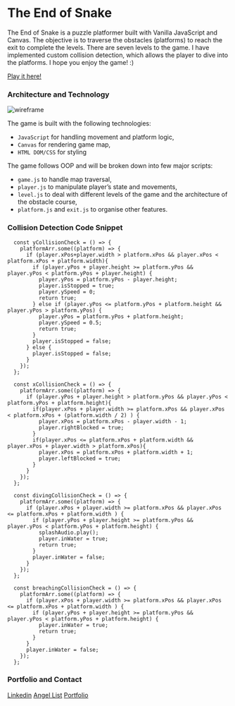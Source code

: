 # The End of Snake

The End of Snake is a puzzle platformer built with Vanilla JavaScript and Canvas. The objective is to traverse the obstacles (platforms) to reach the exit to complete the levels. There are seven levels to the game. I have implemented custom collision detection, which allows the player to dive into the platforms. I hope you enjoy the game! :)

[Play it here!](http://muhammed-imtiyaz.com/the-end-of-snake/)

### Architecture and Technology

![wireframe](/app/assets/images/wireframe.png)

The game is built with the following technologies:

- `JavaScript` for handling movement and platform logic,
- `Canvas` for rendering game map,
- `HTML DOM/CSS` for styling

The game follows OOP and will be broken down into few major scripts:

- `game.js` to handle map traversal,
- `player.js` to manipulate player’s state and movements,
- `level.js` to deal with different levels of the game and the architecture of the obstacle course,
- `platform.js` and `exit.js` to organise other features.

### Collision Detection Code Snippet

```JS
  const yCollisionCheck = () => {
    platformArr.some((platform) => {
      if (player.xPos+player.width > platform.xPos && player.xPos < platform.xPos + platform.width){
        if (player.yPos + player.height >= platform.yPos && player.yPos < platform.yPos + player.height) {
          player.yPos = platform.yPos - player.height;
          player.isStopped = true;
          player.ySpeed = 0;
          return true;
        } else if (player.yPos <= platform.yPos + platform.height && player.yPos > platform.yPos) {
          player.yPos = platform.yPos + platform.height;
          player.ySpeed = 0.5;
          return true;
        }
        player.isStopped = false;
      } else {
        player.isStopped = false;
      }
    });
  };

  const xCollisionCheck = () => {
    platformArr.some((platform) => {
      if (player.yPos + player.height > platform.yPos && player.yPos < platform.yPos + platform.height){
        if(player.xPos + player.width >= platform.xPos && player.xPos < platform.xPos + (platform.width / 2) ) {
          player.xPos = platform.xPos - player.width - 1;
          player.rightBlocked = true;
        }
        if(player.xPos <= platform.xPos + platform.width && player.xPos + player.width > platform.xPos){
          player.xPos = platform.xPos + platform.width + 1;
          player.leftBlocked = true;
        }
      }
    });
  };

  const divingCollisionCheck = () => {
    platformArr.some((platform) => {
      if (player.xPos + player.width >= platform.xPos && player.xPos <= platform.xPos + platform.width ) {
        if (player.yPos + player.height >= platform.yPos && player.yPos < platform.yPos + platform.height) {
          splashAudio.play();
          player.inWater = true;
          return true;
        }
        player.inWater = false;
      }
    });
  };

  const breachingCollisionCheck = () => {
    platformArr.some((platform) => {
      if (player.xPos + player.width >= platform.xPos && player.xPos <= platform.xPos + platform.width ) {
        if (player.yPos + player.height >= platform.yPos && player.yPos < platform.yPos + platform.height) {
          player.inWater = true;
          return true;
        }
      }
      player.inWater = false;
    });
  };
```

### Portfolio and Contact
[Linkedin](https://www.linkedin.com/in/muhammed-imtiyaz)
[Angel List](https://angel.co/muhammed-imtiyaz)
[Portfolio](http://muhammed-imtiyaz.com)